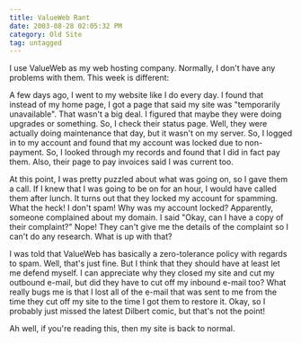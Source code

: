 ```yaml
---
title: ValueWeb Rant
date: 2003-08-28 02:05:32 PM
category: Old Site
tag: untagged
---
```


I use ValueWeb as my web hosting company. Normally, I don't have any problems with them. This week is different:

A few days ago, I went to my website like I do every day. I found that instead of my home page, I got a page that said my site was "temporarily unavailable". That wasn't a big deal. I figured that maybe they were doing upgrades or something. So, I check their status page. Well, they were actually doing maintenance that day, but it wasn't on my server. So, I logged in to my account and found that my account was locked due to non-payment. So, I looked through my records and found that I did in fact pay them. Also, their page to pay invoices said I was current too.

At this point, I was pretty puzzled about what was going on, so I gave them a call. If I knew that I was going to be on for an hour, I would have called them after lunch. It turns out that they locked my account for spamming. What the heck! I don't spam! Why was my account locked? Apparently, someone complained about my domain. I said "Okay, can I have a copy of their complaint?" Nope! They can't give me the details of the complaint so I can't do any research. What is up with that?

I was told that ValueWeb has basically a zero-tolerance policy with regards to spam. Well, that's just fine. But I think that they should have at least let me defend myself. I can appreciate why they closed my site and cut my outbound e-mail, but did they have to cut off my inbound e-mail too? What really bugs me is that I lost all of the e-mail that was sent to me from the time they cut off my site to the time I got them to restore it. Okay, so I probably just missed the latest Dilbert comic, but that's not the point!

Ah well, if you're reading this, then my site is back to normal.